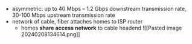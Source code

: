 - asymmetric: up to 40 Mbps – 1.2 Gbps downstream transmission rate, 30-100 Mbps upstream transmission rate
- network of cable, fiber attaches homes to ISP router
	- homes **share access network** to cable headend
![[Pasted image 20240208134614.png]]

